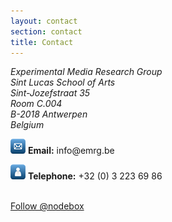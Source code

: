 ```yaml
---
layout: contact
section: contact
title: Contact
---
```

<address>
  Experimental Media Research Group<br>
  Sint Lucas School of Arts<br>
  Sint-Jozefstraat 35<br>
  Room C.004<br>
  B-2018 Antwerpen<br>
  Belgium
</address>

<p><img src="/media/img/contact-mail.png" /> <strong>Email:</strong> info@emrg.be</p>
<p><img src="/media/img/contact-phone.png" /> <strong>Telephone:</strong> +32 (0) 3 223 69 86</p>
<p><br><a href="https://twitter.com/nodebox" class="twitter-follow-button" data-show-count="false">Follow @nodebox</a></p>
<script>!function(d,s,id){var js,fjs=d.getElementsByTagName(s)[0];if(!d.getElementById(id)){js=d.createElement(s);js.id=id;js.src="//platform.twitter.com/widgets.js";fjs.parentNode.insertBefore(js,fjs);}}(document,"script","twitter-wjs");</script>
